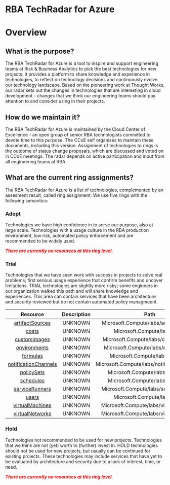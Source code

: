 
RBA TechRadar for Azure
=======================

# Overview

## What is the purpose?


The RBA TechRadar for Azure is a tool to inspire and support engineering teams at Risk & Business Analytics to pick the best technologies for new projects; it provides a platform to share knowledge and experience in technologies, to reflect on technology decisions and continuously evolve our technology landscape.  Based on the pioneering work at Thought Works, our radar sets out the changes in technologies that are interesting in cloud development - changes that we think our engineering teams should pay attention to and consider using in their projects.
## How do we maintain it?


The RBA TechRadar for Azure is maintained by the Cloud Center of Excellence - an open group of senior RBA technologists committed to devote time to this purpose.  The CCoE self organizes to maintain these documents, including this version.  Assignment of technologies to rings is the outcome of status change proposals, which are discussed and voted on in CCoE meetings.  The radar depends on active participation and input from all engineering teams at RBA.
## What are the current ring assignments?


The RBA TechRadar for Azure is a list of technologies, complemented by an assesment result, called ring assignment.  We use five rings with the following semantics:
### Adopt


Technologies we have high confidence in to serve our purpose, also at large scale.  Technologies with a usage culture in the RBA production environment, low risk, automated policy enforcement and are recommended to be widely used.  
  
***<font color="red"> There are currently no resources at this ring level. </font>***
### Trial


Technologies that we have seen work with success in projects to solve real problems;  first serious usage experience that confirm benefits and uncover limitations.  TRIAL technologies are slightly more risky; some engineers in our organization walked this path and will share knowledge and experiences.  This area can contain services that have been architecture and security reviewed but do not contain automated policy managmeent.  

|Resource|Description|Path|Status|
| :---: | :---: | :---: | :---: |
|[artifactSources](https://github.com/openrba/python-azure-techradar/Microsoft.Compute/labs/artifactSources/README.md)|UNKNOWN|Microsoft.Compute/labs/artifactSources|TRIAL|
|[costs](https://github.com/openrba/python-azure-techradar/Microsoft.Compute/labs/costs/README.md)|UNKNOWN|Microsoft.Compute/labs/costs|TRIAL|
|[customImages](https://github.com/openrba/python-azure-techradar/Microsoft.Compute/labs/customImages/README.md)|UNKNOWN|Microsoft.Compute/labs/customImages|TRIAL|
|[environments](https://github.com/openrba/python-azure-techradar/Microsoft.Compute/labs/environments/README.md)|UNKNOWN|Microsoft.Compute/labs/environments|TRIAL|
|[formulas](https://github.com/openrba/python-azure-techradar/Microsoft.Compute/labs/formulas/README.md)|UNKNOWN|Microsoft.Compute/labs/formulas|TRIAL|
|[notificationChannels](https://github.com/openrba/python-azure-techradar/Microsoft.Compute/labs/notificationChannels/README.md)|UNKNOWN|Microsoft.Compute/labs/notificationChannels|TRIAL|
|[policySets](https://github.com/openrba/python-azure-techradar/Microsoft.Compute/labs/policySets/README.md)|UNKNOWN|Microsoft.Compute/labs/policySets|TRIAL|
|[schedules](https://github.com/openrba/python-azure-techradar/Microsoft.Compute/labs/schedules/README.md)|UNKNOWN|Microsoft.Compute/labs/schedules|TRIAL|
|[serviceRunners](https://github.com/openrba/python-azure-techradar/Microsoft.Compute/labs/serviceRunners/README.md)|UNKNOWN|Microsoft.Compute/labs/serviceRunners|TRIAL|
|[users](https://github.com/openrba/python-azure-techradar/Microsoft.Compute/labs/users/README.md)|UNKNOWN|Microsoft.Compute/labs/users|TRIAL|
|[virtualMachines](https://github.com/openrba/python-azure-techradar/Microsoft.Compute/labs/virtualMachines/README.md)|UNKNOWN|Microsoft.Compute/labs/virtualMachines|TRIAL|
|[virtualNetworks](https://github.com/openrba/python-azure-techradar/Microsoft.Compute/labs/virtualNetworks/README.md)|UNKNOWN|Microsoft.Compute/labs/virtualNetworks|TRIAL|

### Hold


Technologies not recommended to be used for new projects. Technologies that we think are not (yet) worth to (further) invest in.  HOLD technologies should not be used for new projects, but usually can be continued for existing projects.  These technologies may include services that have yet to be evaluated by architecture and security due to a lack of interest, time, or need.  
  
***<font color="red"> There are currently no resources at this ring level. </font>***